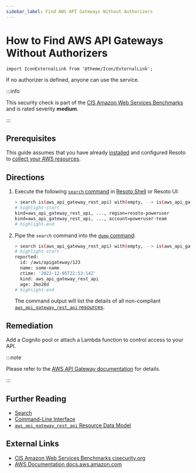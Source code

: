 ```yaml
---
sidebar_label: Find AWS API Gateways Without Authorizers
---
```


# How to Find AWS API Gateways Without Authorizers

```mdx-code-block
import IconExternalLink from '@theme/Icon/ExternalLink';
```

If no authorizer is defined, anyone can use the service.

:::info

This security check is part of the [CIS Amazon Web Services Benchmarks](https://cisecurity.org/benchmark/amazon_web_services) and is rated severity **medium**.

:::

## Prerequisites

This guide assumes that you have already [installed](../../../getting-started/install-resoto/index.md) and configured Resoto to [collect your AWS resources](../../../how-to-guides/data-sources/collect-aws-resource-data.md).

## Directions

1. Execute the following [`search` command](../../../reference/cli/search-commands/search.md) in [Resoto Shell](../../../reference/components/shell.md) or Resoto UI:

   ```bash
   > search is(aws_api_gateway_rest_api) with(empty, --> is(aws_api_gateway_authorizer))
   # highlight-start
   ​kind=aws_api_gateway_rest_api, ..., region=resoto-poweruser
   ​kind=aws_api_gateway_rest_api, ..., account=poweruser-team
   # highlight-end
   ```

2. Pipe the `search` command into the [`dump` command](../../../reference/cli/format-commands/dump.md):

   ```bash
   > search is(aws_api_gateway_rest_api) with(empty, --> is(aws_api_gateway_authorizer)) | dump
   # highlight-start
   ​reported:
   ​  id: /aws/apigateway/123
   ​  name: some-name
   ​  ctime: '2022-12-05T22:53:14Z'
   ​  kind: aws_api_gateway_rest_api
   ​  age: 2mo28d
   # highlight-end
   ```

   The command output will list the details of all non-compliant [`aws_api_gateway_rest_api` resources](../../../reference/data-models/aws/index.md#aws_api_gateway_rest_api).

## Remediation

Add a Cognito pool or attach a Lambda function to control access to your API.

:::note

Please refer to the [AWS API Gateway documentation](https://docs.aws.amazon.com/apigateway/latest/developerguide/apigateway-use-lambda-authorizer.html) for details.

:::

## Further Reading

- [Search](../../../reference/search/index.md)
- [Command-Line Interface](../../../reference/cli/index.md)
- [`aws_api_gateway_rest_api` Resource Data Model](../../../reference/data-models/aws/index.md#aws_api_gateway_rest_api)

## External Links

- [CIS Amazon Web Services Benchmarks <span class="badge badge--secondary">cisecurity.org <IconExternalLink width="10" height="10" /></span>](https://cisecurity.org/benchmark/amazon_web_services)
- [AWS Documentation <span class="badge badge--secondary">docs.aws.amazon.com <IconExternalLink width="10" height="10" /></span>](https://docs.aws.amazon.com/apigateway/latest/developerguide/apigateway-use-lambda-authorizer.html)
